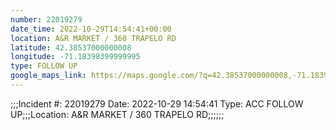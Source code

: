 ```yaml
---
number: 22019279
date_time: 2022-10-29T14:54:41+00:00
location: A&R MARKET / 360 TRAPELO RD
latitude: 42.38537000000008
longitude: -71.18398399999995
type: FOLLOW UP
google_maps_link: https://maps.google.com/?q=42.38537000000008,-71.18398399999995
---
```


;;;Incident #: 22019279  Date: 2022-10-29 14:54:41   Type: ACC FOLLOW UP;;;Location: A&R MARKET / 360 TRAPELO RD;;;;;;
